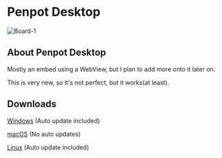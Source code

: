 # Penpot Desktop
![Board-1](https://user-images.githubusercontent.com/51213244/190878571-7789bfe9-7203-4f63-9502-b4d4324de0ef.png)

## About Penpot Desktop
Mostly an embed using a WebView, but I plan to add more onto it later on.

This is very new, so it's not perfect, but it works(at least).

## Downloads
[Windows](https://updates.korbsstudio.com/penpot-desktop/penpot-desktop%20Setup%200.0.1.exe) (Auto update included)

[macOS](https://updates.korbsstudio.com/penpot-desktop/penpot-desktop-0.0.1.dmg) (No auto updates)

[Linux](https://updates.korbsstudio.com/penpot-desktop/penpot-desktop-0.0.1.AppImage) (Auto update included)
